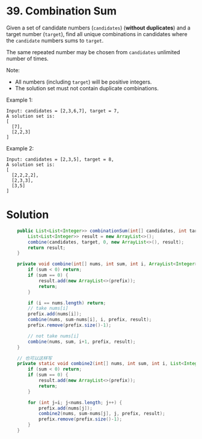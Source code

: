# 39. Combination Sum

Given a set of candidate numbers (`candidates`) (**without duplicates**) and a target number (`target`), find all unique combinations in candidates where the `candidate` numbers sums to `target`.

The same repeated number may be chosen from `candidates` unlimited number of times.

Note:

- All numbers (including `target`) will be positive integers.
- The solution set must not contain duplicate combinations.

Example 1:

```
Input: candidates = [2,3,6,7], target = 7,
A solution set is:
[
  [7],
  [2,2,3]
]
```

Example 2:

```
Input: candidates = [2,3,5], target = 8,
A solution set is:
[
  [2,2,2,2],
  [2,3,3],
  [3,5]
]
```

# Solution

```java
    public List<List<Integer>> combinationSum(int[] candidates, int target) {
        List<List<Integer>> result = new ArrayList<>();
        combine(candidates, target, 0, new ArrayList<>(), result);
        return result;
    }

    private void combine(int[] nums, int sum, int i, ArrayList<Integer> prefix, List<List<Integer>> result) {
        if (sum < 0) return;
        if (sum == 0) {
            result.add(new ArrayList<>(prefix));
            return;
        }

        if (i == nums.length) return;
        // take nums[i]
        prefix.add(nums[i]);
        combine(nums, sum-nums[i], i, prefix, result);
        prefix.remove(prefix.size()-1);

        // not take nums[i]
        combine(nums, sum, i+1, prefix, result);
    }

    // 也可以这样写
    private static void combine2(int[] nums, int sum, int i, List<Integer> prefix, List<List<Integer>> result) {
        if (sum < 0) return;
        if (sum == 0) {
            result.add(new ArrayList<>(prefix));
            return;
        }

        for (int j=i; j<nums.length; j++) {
            prefix.add(nums[j]);
            combine2(nums, sum-nums[j], j, prefix, result);
            prefix.remove(prefix.size()-1);
        }
    }
```